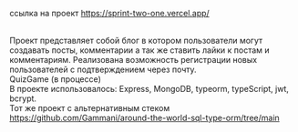 ссылка на проект https://sprint-two-one.vercel.app/

<br> Проект представляет собой блог в котором пользователи могут создавать посты, комментарии а так же ставить лайки к постам и комментариям.
Реализована возможность регистрации новых пользователей c подтверждением через почту. 
<br> QuizGame (в процессе)
<br> В проекте использовалось: Express, MongoDB, typeorm, typeScript, jwt, bcrypt.
<br> Тот же проект с альтернативным стеком https://github.com/Gammani/around-the-world-sql-type-orm/tree/main

